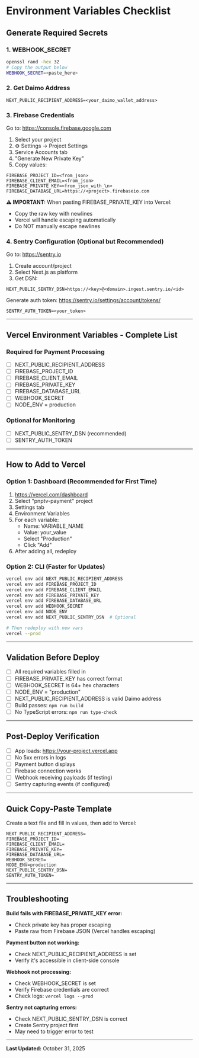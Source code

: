 # Environment Variables Checklist

## Generate Required Secrets

### 1. WEBHOOK_SECRET
```bash
openssl rand -hex 32
# Copy the output below
WEBHOOK_SECRET=<paste_here>
```

### 2. Get Daimo Address
```
NEXT_PUBLIC_RECIPIENT_ADDRESS=<your_daimo_wallet_address>
```

### 3. Firebase Credentials

Go to: https://console.firebase.google.com

1. Select your project
2. ⚙️ Settings → Project Settings
3. Service Accounts tab
4. "Generate New Private Key"
5. Copy values:

```
FIREBASE_PROJECT_ID=<from_json>
FIREBASE_CLIENT_EMAIL=<from_json>
FIREBASE_PRIVATE_KEY=<from_json_with_\n>
FIREBASE_DATABASE_URL=https://<project>.firebaseio.com
```

**⚠️ IMPORTANT:** When pasting FIREBASE_PRIVATE_KEY into Vercel:
- Copy the raw key with newlines
- Vercel will handle escaping automatically
- Do NOT manually escape newlines

### 4. Sentry Configuration (Optional but Recommended)

Go to: https://sentry.io

1. Create account/project
2. Select Next.js as platform
3. Get DSN:

```
NEXT_PUBLIC_SENTRY_DSN=https://<key>@<domain>.ingest.sentry.io/<id>
```

Generate auth token:
https://sentry.io/settings/account/tokens/

```
SENTRY_AUTH_TOKEN=<your_token>
```

---

## Vercel Environment Variables - Complete List

### Required for Payment Processing
- [ ] NEXT_PUBLIC_RECIPIENT_ADDRESS
- [ ] FIREBASE_PROJECT_ID
- [ ] FIREBASE_CLIENT_EMAIL
- [ ] FIREBASE_PRIVATE_KEY
- [ ] FIREBASE_DATABASE_URL
- [ ] WEBHOOK_SECRET
- [ ] NODE_ENV = production

### Optional for Monitoring
- [ ] NEXT_PUBLIC_SENTRY_DSN (recommended)
- [ ] SENTRY_AUTH_TOKEN

---

## How to Add to Vercel

### Option 1: Dashboard (Recommended for First Time)
1. https://vercel.com/dashboard
2. Select "pnptv-payment" project
3. Settings tab
4. Environment Variables
5. For each variable:
   - Name: VARIABLE_NAME
   - Value: your_value
   - Select "Production"
   - Click "Add"
6. After adding all, redeploy

### Option 2: CLI (Faster for Updates)
```bash
vercel env add NEXT_PUBLIC_RECIPIENT_ADDRESS
vercel env add FIREBASE_PROJECT_ID
vercel env add FIREBASE_CLIENT_EMAIL
vercel env add FIREBASE_PRIVATE_KEY
vercel env add FIREBASE_DATABASE_URL
vercel env add WEBHOOK_SECRET
vercel env add NODE_ENV
vercel env add NEXT_PUBLIC_SENTRY_DSN  # Optional

# Then redeploy with new vars
vercel --prod
```

---

## Validation Before Deploy

- [ ] All required variables filled in
- [ ] FIREBASE_PRIVATE_KEY has correct format
- [ ] WEBHOOK_SECRET is 64+ hex characters
- [ ] NODE_ENV = "production"
- [ ] NEXT_PUBLIC_RECIPIENT_ADDRESS is valid Daimo address
- [ ] Build passes: `npm run build`
- [ ] No TypeScript errors: `npm run type-check`

---

## Post-Deploy Verification

- [ ] App loads: https://your-project.vercel.app
- [ ] No 5xx errors in logs
- [ ] Payment button displays
- [ ] Firebase connection works
- [ ] Webhook receiving payloads (if testing)
- [ ] Sentry capturing events (if configured)

---

## Quick Copy-Paste Template

Create a text file and fill in values, then add to Vercel:

```
NEXT_PUBLIC_RECIPIENT_ADDRESS=
FIREBASE_PROJECT_ID=
FIREBASE_CLIENT_EMAIL=
FIREBASE_PRIVATE_KEY=
FIREBASE_DATABASE_URL=
WEBHOOK_SECRET=
NODE_ENV=production
NEXT_PUBLIC_SENTRY_DSN=
SENTRY_AUTH_TOKEN=
```

---

## Troubleshooting

**Build fails with FIREBASE_PRIVATE_KEY error:**
- Check private key has proper escaping
- Paste raw from Firebase JSON (Vercel handles escaping)

**Payment button not working:**
- Check NEXT_PUBLIC_RECIPIENT_ADDRESS is set
- Verify it's accessible in client-side console

**Webhook not processing:**
- Check WEBHOOK_SECRET is set
- Verify Firebase credentials are correct
- Check logs: `vercel logs --prod`

**Sentry not capturing errors:**
- Check NEXT_PUBLIC_SENTRY_DSN is correct
- Create Sentry project first
- May need to trigger error to test

---

**Last Updated:** October 31, 2025